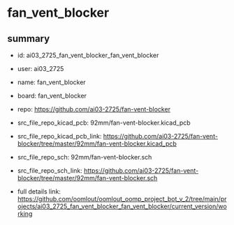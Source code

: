 # fan_vent_blocker
 
## summary 
* id: ai03_2725_fan_vent_blocker_fan_vent_blocker
* user: ai03_2725
* name: fan_vent_blocker
* board: fan_vent_blocker
* repo: https://github.com/ai03-2725/fan-vent-blocker
* src_file_repo_kicad_pcb: 92mm/fan-vent-blocker.kicad_pcb
* src_file_repo_kicad_pcb_link: https://github.com/ai03-2725/fan-vent-blocker/tree/master/92mm/fan-vent-blocker.kicad_pcb


* src_file_repo_sch: 92mm/fan-vent-blocker.sch
* src_file_repo_sch_link: https://github.com/ai03-2725/fan-vent-blocker/tree/master/92mm/fan-vent-blocker.sch
* full details link: https://github.com/oomlout/oomlout_oomp_project_bot_v_2/tree/main/projects/ai03_2725_fan_vent_blocker_fan_vent_blocker/current_version/working  






